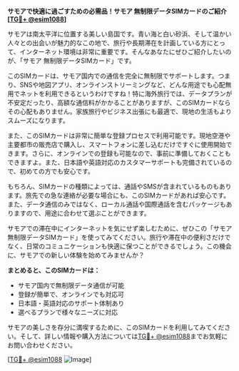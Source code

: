 **サモアで快適に過ごすための必需品！サモア 無制限データSIMカードのご紹介[[TG💪+ @esim1088](https://t.me/s/esim1088)]**

サモアは南太平洋に位置する美しい島国です。青い海と白い砂浜、そして温かい人々との出会いが魅力的なこの地で、旅行や長期滞在を計画している方にとって、インターネット環境は非常に重要です。そんなあなたにぜひご紹介したいのが、「サモア 無制限データSIMカード」です。

このSIMカードは、サモア国内での通信を完全に無制限でサポートします。つまり、SNSや地図アプリ、オンラインストリーミングなど、どんな用途でも心配無用でネットを利用できるというわけですね！特に海外旅行では、データプランが不安定だったり、高額な通信料がかかることがありますが、このSIMカードならその心配もありません。家族旅行やビジネス出張にも最適で、現地の生活もよりスムーズになります。

また、このSIMカードは非常に簡単な登録プロセスで利用可能です。現地空港や主要都市の販売店で購入し、スマートフォンに差し込むだけですぐに使用開始できます。さらに、オンラインでの登録も可能なので、事前に準備しておくこともできますよ。また、日本語や英語対応のカスタマーサポートも完備されているので、初めての方でも安心です。

もちろん、SIMカードの種類によっては、通話やSMSが含まれているものもあります。旅先での急な連絡が必要な場合にも、このSIMカードがあれば安心です。また、データ通信のみではなく、ローカル通話や国際通話を含むパッケージもありますので、用途に合わせて選ぶことができます。

サモアでの滞在中にインターネットを気にせず楽しむために、ぜひこの「サモア 無制限データSIMカード」を使ってみてください。旅行や滞在中の便利さだけでなく、日常のコミュニケーションも快適に保つことができるでしょう。この機会に、サモアでの新しい体験を始めてみませんか？

**まとめると、このSIMカードは：**
- サモア国内で無制限データ通信が可能
- 登録が簡単で、オンラインでも対応可
- 日本語・英語対応のサポート体制あり
- 選べるプランで様々なニーズに対応

サモアの美しさを存分に満喫するために、このSIMカードを利用してみてください。そして、詳しい情報や購入方法については[TG💪+ @esim1088](https://t.me/s/esim1088)までお気軽にお問い合わせください。

[[TG💪+ @esim1088](https://t.me/s/esim1088) ![Image](https://i.postimg.cc/Y0z9fWf4/image.png)]